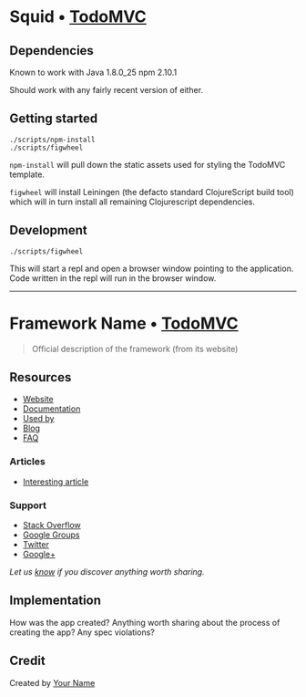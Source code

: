 # Squid • [TodoMVC](http://todomvc.com)

## Dependencies

Known to work with
Java 1.8.0_25
npm 2.10.1

Should work with any fairly recent version of either.

## Getting started

    ./scripts/npm-install
    ./scripts/figwheel

`npm-install` will pull down the static assets used for styling the TodoMVC
template.

`figwheel` will install Leiningen (the defacto standard ClojureScript build
tool) which will in turn install all remaining Clojurescript dependencies.

## Development

    ./scripts/figwheel

This will start a repl and open a browser window pointing to the application.
Code written in the repl will run in the browser window.

-------------


# Framework Name • [TodoMVC](http://todomvc.com)

> Official description of the framework (from its website)


## Resources

- [Website]()
- [Documentation]()
- [Used by]()
- [Blog]()
- [FAQ]()

### Articles

- [Interesting article]()

### Support

- [Stack Overflow](http://stackoverflow.com/questions/tagged/__)
- [Google Groups]()
- [Twitter](http://twitter.com/__)
- [Google+]()

*Let us [know](https://github.com/tastejs/todomvc/issues) if you discover anything worth sharing.*


## Implementation

How was the app created? Anything worth sharing about the process of creating the app? Any spec violations?


## Credit

Created by [Your Name](http://your-website.com)
